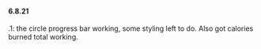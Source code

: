 #### 6.8.21

.1: the circle progress bar working, some styling left to do. Also got calories burned total working.